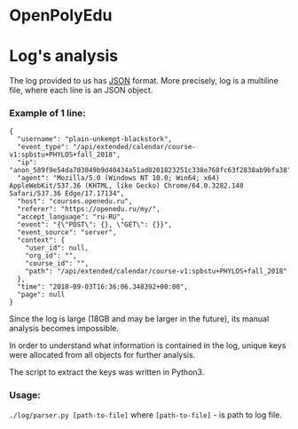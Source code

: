 # OpenPolyEdu

# Log's analysis

The log provided to us has [JSON](http://json.org/) format. More precisely, log is a multiline file, where each line is an JSON object.

### Example of 1 line: 
```
{
  "username": "plain-unkempt-blackstork",
  "event_type": "/api/extended/calendar/course-v1:spbstu+PHYLOS+fall_2018",
  "ip": "anon_589f9e54da703049b9d40434a51ad0201823251c338e768fc63f2838ab9bfa38",
  "agent": "Mozilla/5.0 (Windows NT 10.0; Win64; x64) AppleWebKit/537.36 (KHTML, like Gecko) Chrome/64.0.3282.140 Safari/537.36 Edge/17.17134",
  "host": "courses.openedu.ru",
  "referer": "https://openedu.ru/my/",
  "accept_language": "ru-RU",
  "event": "{\"POST\": {}, \"GET\": {}}",
  "event_source": "server",
  "context": {
    "user_id": null,
    "org_id": "",
    "course_id": "",
    "path": "/api/extended/calendar/course-v1:spbstu+PHYLOS+fall_2018"
  },
  "time": "2018-09-03T16:36:06.348392+00:00",
  "page": null
}
```

Since the log is large (18GB and may be larger in the future), its manual analysis becomes impossible.

In order to understand what information is contained in the log, unique keys were allocated from all objects for further analysis.

The script to extract the keys was written in Python3.

### Usage: 
`./log/parser.py [path-to-file]` where `[path-to-file]` - is path to log file.
